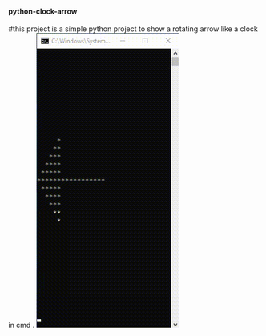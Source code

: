 #### python-clock-arrow
#this project is a simple python project to show a rotating arrow like a clock in cmd .
![](https://github.com/HossamAS/python-clock-arrow/blob/main/Video_2022-11-20_041107.gif)


